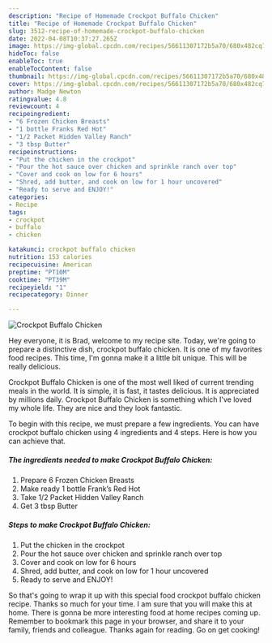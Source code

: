 ```yaml
---
description: "Recipe of Homemade Crockpot Buffalo Chicken"
title: "Recipe of Homemade Crockpot Buffalo Chicken"
slug: 3512-recipe-of-homemade-crockpot-buffalo-chicken
date: 2022-04-08T10:37:27.265Z
image: https://img-global.cpcdn.com/recipes/56611307172b5a70/680x482cq70/crockpot-buffalo-chicken-recipe-main-photo.jpg
hideToc: false
enableToc: true
enableTocContent: false
thumbnail: https://img-global.cpcdn.com/recipes/56611307172b5a70/680x482cq70/crockpot-buffalo-chicken-recipe-main-photo.jpg
cover: https://img-global.cpcdn.com/recipes/56611307172b5a70/680x482cq70/crockpot-buffalo-chicken-recipe-main-photo.jpg
author: Madge Newton
ratingvalue: 4.8
reviewcount: 4
recipeingredient:
- "6 Frozen Chicken Breasts"
- "1 bottle Franks Red Hot"
- "1/2 Packet Hidden Valley Ranch"
- "3 tbsp Butter"
recipeinstructions:
- "Put the chicken in the crockpot"
- "Pour the hot sauce over chicken and sprinkle ranch over top"
- "Cover and cook on low for 6 hours"
- "Shred, add butter, and cook on low for 1 hour uncovered"
- "Ready to serve and ENJOY!"
categories:
- Recipe
tags:
- crockpot
- buffalo
- chicken

katakunci: crockpot buffalo chicken 
nutrition: 153 calories
recipecuisine: American
preptime: "PT10M"
cooktime: "PT39M"
recipeyield: "1"
recipecategory: Dinner

---
```



![Crockpot Buffalo Chicken](https://img-global.cpcdn.com/recipes/56611307172b5a70/680x482cq70/crockpot-buffalo-chicken-recipe-main-photo.jpg)

Hey everyone, it is Brad, welcome to my recipe site. Today, we're going to prepare a distinctive dish, crockpot buffalo chicken. It is one of my favorites food recipes. This time, I'm gonna make it a little bit unique. This will be really delicious.



Crockpot Buffalo Chicken is one of the most well liked of current trending meals in the world. It is simple, it is fast, it tastes delicious. It is appreciated by millions daily. Crockpot Buffalo Chicken is something which I've loved my whole life. They are nice and they look fantastic.


To begin with this recipe, we must prepare a few ingredients. You can have crockpot buffalo chicken using 4 ingredients and 4 steps. Here is how you can achieve that.

<!--inarticleads1-->

##### The ingredients needed to make Crockpot Buffalo Chicken:

1. Prepare 6 Frozen Chicken Breasts
1. Make ready 1 bottle Frank’s Red Hot
1. Take 1/2 Packet Hidden Valley Ranch
1. Get 3 tbsp Butter




<!--inarticleads2-->

##### Steps to make Crockpot Buffalo Chicken:

1. Put the chicken in the crockpot
1. Pour the hot sauce over chicken and sprinkle ranch over top
1. Cover and cook on low for 6 hours
1. Shred, add butter, and cook on low for 1 hour uncovered
1. Ready to serve and ENJOY!



So that's going to wrap it up with this special food crockpot buffalo chicken recipe. Thanks so much for your time. I am sure that you will make this at home. There is gonna be more interesting food at home recipes coming up. Remember to bookmark this page in your browser, and share it to your family, friends and colleague. Thanks again for reading. Go on get cooking!
